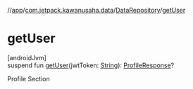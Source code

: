 //[app](../../../index.md)/[com.jetpack.kawanusaha.data](../index.md)/[DataRepository](index.md)/[getUser](get-user.md)

# getUser

[androidJvm]\
suspend fun [getUser](get-user.md)(jwtToken: [String](https://kotlinlang.org/api/latest/jvm/stdlib/kotlin/-string/index.html)): [ProfileResponse](../-profile-response/index.md)?

Profile Section
